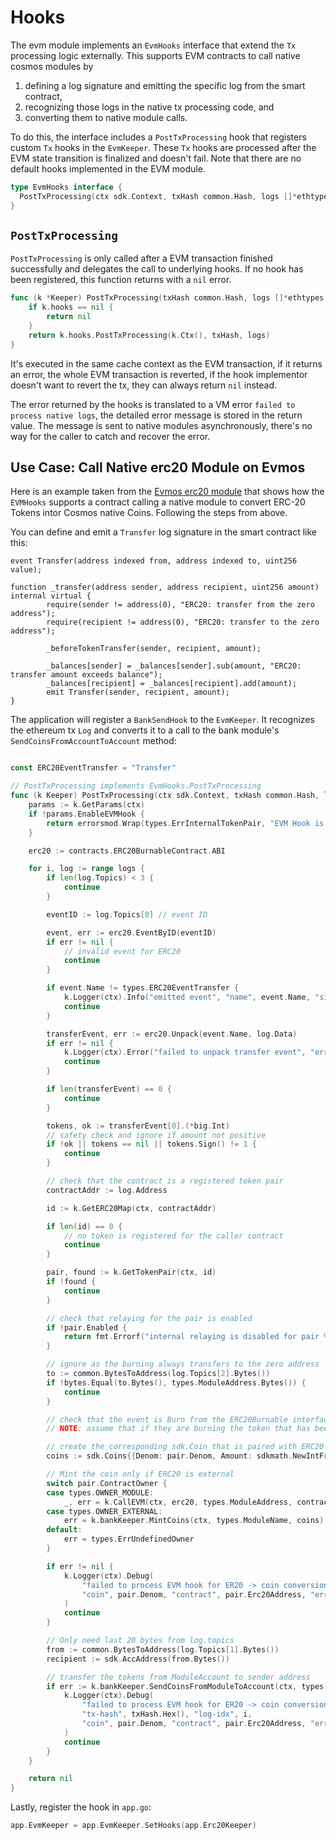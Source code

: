 <!--
order: 6
-->

# Hooks

The evm module implements an `EvmHooks` interface that extend the `Tx` processing logic externally. This supports EVM contracts to call native cosmos modules by

1. defining a log signature and emitting the specific log from the smart contract,
2. recognizing those logs in the native tx processing code, and
3. converting them to native module calls.

To do this, the interface includes a `PostTxProcessing` hook that registers custom `Tx` hooks in the `EvmKeeper`. These `Tx` hooks are processed after the EVM state transition is finalized and doesn't fail. Note that there are no default hooks implemented in the EVM module.

```go
type EvmHooks interface {
  PostTxProcessing(ctx sdk.Context, txHash common.Hash, logs []*ethtypes.Log) error
}
```

## `PostTxProcessing`

`PostTxProcessing` is only called after a EVM transaction finished successfully and delegates the call to underlying hooks. If no hook has been registered, this function returns with a `nil` error.

```go
func (k *Keeper) PostTxProcessing(txHash common.Hash, logs []*ethtypes.Log) error {
	if k.hooks == nil {
		return nil
	}
	return k.hooks.PostTxProcessing(k.Ctx(), txHash, logs)
}
```

It's executed in the same cache context as the EVM transaction, if it returns an error, the whole EVM transaction is reverted, if the hook implementor doesn't want to revert the tx, they can always return `nil` instead.

The error returned by the hooks is translated to a VM error `failed to process native logs`, the detailed error message is stored in the return value. The message is sent to native modules asynchronously, there's no way for the caller to catch and recover the error.

## Use Case: Call Native erc20 Module on Evmos

Here is an example taken from the [Evmos erc20 module](https://evmos.dev/modules/erc20/) that shows how the `EVMHooks` supports a contract calling a native module to convert ERC-20 Tokens intor Cosmos native Coins. Following the steps from above.

You can define and emit a `Transfer` log signature in the smart contract like this:

```solidity
event Transfer(address indexed from, address indexed to, uint256 value);

function _transfer(address sender, address recipient, uint256 amount) internal virtual {
		require(sender != address(0), "ERC20: transfer from the zero address");
		require(recipient != address(0), "ERC20: transfer to the zero address");

		_beforeTokenTransfer(sender, recipient, amount);

		_balances[sender] = _balances[sender].sub(amount, "ERC20: transfer amount exceeds balance");
		_balances[recipient] = _balances[recipient].add(amount);
		emit Transfer(sender, recipient, amount);
}
```

The application will register a `BankSendHook` to the `EvmKeeper`. It recognizes the ethereum tx `Log` and converts it to a call to the bank module's `SendCoinsFromAccountToAccount` method:

```go

const ERC20EventTransfer = "Transfer"

// PostTxProcessing implements EvmHooks.PostTxProcessing
func (k Keeper) PostTxProcessing(ctx sdk.Context, txHash common.Hash, logs []*ethtypes.Log) error {
	params := k.GetParams(ctx)
	if !params.EnableEVMHook {
		return errorsmod.Wrap(types.ErrInternalTokenPair, "EVM Hook is currently disabled")
	}

	erc20 := contracts.ERC20BurnableContract.ABI

	for i, log := range logs {
		if len(log.Topics) < 3 {
			continue
		}

		eventID := log.Topics[0] // event ID

		event, err := erc20.EventByID(eventID)
		if err != nil {
			// invalid event for ERC20
			continue
		}

		if event.Name != types.ERC20EventTransfer {
			k.Logger(ctx).Info("emitted event", "name", event.Name, "signature", event.Sig)
			continue
		}

		transferEvent, err := erc20.Unpack(event.Name, log.Data)
		if err != nil {
			k.Logger(ctx).Error("failed to unpack transfer event", "error", err.Error())
			continue
		}

		if len(transferEvent) == 0 {
			continue
		}

		tokens, ok := transferEvent[0].(*big.Int)
		// safety check and ignore if amount not positive
		if !ok || tokens == nil || tokens.Sign() != 1 {
			continue
		}

		// check that the contract is a registered token pair
		contractAddr := log.Address

		id := k.GetERC20Map(ctx, contractAddr)

		if len(id) == 0 {
			// no token is registered for the caller contract
			continue
		}

		pair, found := k.GetTokenPair(ctx, id)
		if !found {
			continue
		}

		// check that relaying for the pair is enabled
		if !pair.Enabled {
			return fmt.Errorf("internal relaying is disabled for pair %s, please create a governance proposal", contractAddr) // convert to SDK error
		}

		// ignore as the burning always transfers to the zero address
		to := common.BytesToAddress(log.Topics[2].Bytes())
		if !bytes.Equal(to.Bytes(), types.ModuleAddress.Bytes()) {
			continue
		}

		// check that the event is Burn from the ERC20Burnable interface
		// NOTE: assume that if they are burning the token that has been registered as a pair, they want to mint a Cosmos coin

		// create the corresponding sdk.Coin that is paired with ERC20
		coins := sdk.Coins{{Denom: pair.Denom, Amount: sdkmath.NewIntFromBigInt(tokens)}}

		// Mint the coin only if ERC20 is external
		switch pair.ContractOwner {
		case types.OWNER_MODULE:
			_, err = k.CallEVM(ctx, erc20, types.ModuleAddress, contractAddr, "burn", tokens)
		case types.OWNER_EXTERNAL:
			err = k.bankKeeper.MintCoins(ctx, types.ModuleName, coins)
		default:
			err = types.ErrUndefinedOwner
		}

		if err != nil {
			k.Logger(ctx).Debug(
				"failed to process EVM hook for ER20 -> coin conversion",
				"coin", pair.Denom, "contract", pair.Erc20Address, "error", err.Error(),
			)
			continue
		}

		// Only need last 20 bytes from log.topics
		from := common.BytesToAddress(log.Topics[1].Bytes())
		recipient := sdk.AccAddress(from.Bytes())

		// transfer the tokens from ModuleAccount to sender address
		if err := k.bankKeeper.SendCoinsFromModuleToAccount(ctx, types.ModuleName, recipient, coins); err != nil {
			k.Logger(ctx).Debug(
				"failed to process EVM hook for ER20 -> coin conversion",
				"tx-hash", txHash.Hex(), "log-idx", i,
				"coin", pair.Denom, "contract", pair.Erc20Address, "error", err.Error(),
			)
			continue
		}
	}

	return nil
}
```

Lastly, register the hook in `app.go`:

```go
app.EvmKeeper = app.EvmKeeper.SetHooks(app.Erc20Keeper)
```
